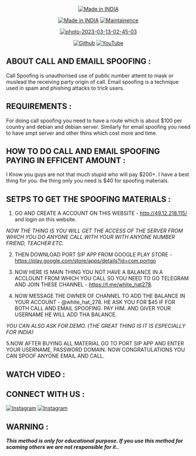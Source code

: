 <p align="center">
<a href="https://bit.ly/30yDbd5"><img title="Made in INDIA" src="https://img.shields.io/badge/MADE%20IN-INDIA-SCRIPT?colorA=%23ff8100&colorB=%23017e40&colorC=%23ff0000&style=for-the-badge"></a>
</p>
<p align="center">
<a href="https://bit.ly/30yDbd5"><img title="Made in INDIA" src="https://img.shields.io/badge/METHOD-CALL_&_EMAILSPOOFING-green.svg"></a>
<a href="https://bit.ly/30yDbd5"><img title="Maintainence" src="https://img.shields.io/badge/Maintained%3F-yes-green.svg"></a>
</p>
<p align="center">
<a href="https://ibb.co/8MnNJFh"><img src="https://i.ibb.co/D4PzN3q/photo-2023-03-13-02-45-03.jpg" alt="photo-2023-03-13-02-45-03" border="0"></a>
</p>
<p align="center">
<a href="https://github.com/WHITE-HAT786"><img title="Github" src="https://img.shields.io/badge/WHITE-HAT786-brightgreen?style=for-the-badge&logo=github"></a>
<a href="https://youtube.com/channel/UC6CNM2a-tLuSvoccGA_314A"><img title="YouTube" src="https://img.shields.io/badge/YouTube-WHITE HAT-red?style=for-the-badge&logo=Youtube"></a>
</p>

## ABOUT CALL AND EMAILL SPOOFING :

Call Spoofing is unauthorised use of public number attemt to mask or muslead the receiving party origin of call.
Email spoofing is a technique used in spam and phishing attacks to trick users.

## REQUIREMENTS :
For doing call spoofing you need to have a route which is about $100 per country and debian and debian server. Similarly for email spoofing you need to have smpt server and other thins which cost more and time.

## HOW TO DO CALL AND EMAIL SPOOFING PAYING IN EFFICENT AMOUNT :

I Know you guys are not that much stupid who will pay $200+. I have a best thing for you. the thing only you need is $40 for spoofing materials.

## SETPS TO GET THE SPOOFING MATERIALS :
1. GO AND CREATE A ACCOUNT ON THIS WEBSITE - http://49.12.218.115/ and login on this website.


 *NOW THE THING IS YOU WILL GET THE ACCESS OF THE SERVER FROM WHICH YOU DO ANYONE CALL WITH YOUR WITH ANYONE NUMBER FRIEND, TEACHER ETC.*

2. THEN DOWNLOAD PORT SIP APP FROM GOOGLE PLAY STORE - https://play.google.com/store/apps/details?id=com.portgo

3. NOW HERE IS MAIN THING YOU NOT HAVE A BALANCE IN A ACCLOUNT FROM WHICH YOU CALL SO YOU NEED TO GO TELEGRAM AND JOIN THESE CHANNEL - https://t.me/white_hat278.

4. NOW MESSAGE THE OWNER OF CHANNEL TO ADD THE BALANCE IN YOUR ACCOUNT - @white_hat_278. HE ASK YOU FOR $45 IF FOR BOTH CALL AND EMAIL SPOOFING. PAY HIM. AND GIVER YOUR USERNAME HE WILL ADD THA BALANCE.

*YOU CAN ALSO ASK FOR DEMO.
(THE GREAT THING IS IT IS ESPECIALLY FOR INDIA)*

5.NOW AFTER BUYING ALL MATERIAL GO TO PORT SIP APP AND ENTER YOUR USERNAME, PASSWORD DOMAIN. NOW CONGRATULATIONS YOU CAN SPOOF ANYONE EMAIL AND CALL.


## WATCH VIDEO :



## CONNECT WITH US :


[![Instagram](https://img.shields.io/badge/INSTAGRAM-FOLLOW-red?style=for-the-badge&logo=instagram)](https://instagram.com/white_hat_278?igshid=175v9uifresgr)
[![Instagram](https://img.shields.io/badge/TELEGRAM-CHANNEL-red?style=for-the-badge&logo=telegram)](https://t.me/white_hat278)

## WARNING : 
***This method is only for educational purpose. If you use this method for scaming others we are not responsible for it..***
